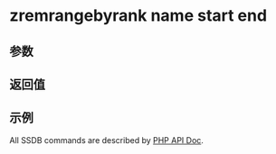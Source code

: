 # zremrangebyrank name start end

## 参数

## 返回值

## 示例

All SSDB commands are described by [PHP API Doc](http://ssdb.io/docs/php/).
